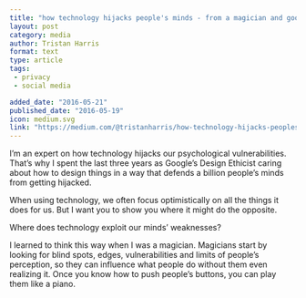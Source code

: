 ```yaml
---
title: "how technology hijacks people's minds - from a magician and google's design ethicist."
layout: post
category: media
author: Tristan Harris
format: text
type: article
tags: 
 - privacy
 - social media

added_date: "2016-05-21"
published_date: "2016-05-19" 
icon: medium.svg
link: "https://medium.com/@tristanharris/how-technology-hijacks-peoples-minds-from-a-magician-and-google-s-design-ethicist-56d62ef5edf3#.7jdg1y6by"
---
```


I’m an expert on how technology hijacks our psychological vulnerabilities. That’s why I spent the last three years as Google’s Design Ethicist caring about how to design things in a way that defends a billion people’s minds from getting hijacked.

When using technology, we often focus optimistically on all the things it does for us. But I want you to show you where it might do the opposite.

Where does technology exploit our minds’ weaknesses?

I learned to think this way when I was a magician. Magicians start by looking for blind spots, edges, vulnerabilities and limits of people’s perception, so they can influence what people do without them even realizing it. Once you know how to push people’s buttons, you can play them like a piano.
